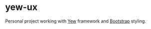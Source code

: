 # yew-ux

Personal project working with [Yew](https://yew.rs) framework and [Bootstrap](https://getbootstrap.com) styling.
